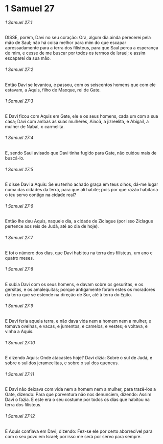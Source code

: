 # 1 Samuel 27

###### 1 Samuel 27:1

DISSE, porém, Davi no seu coração: Ora, algum dia ainda perecerei pela mão de Saul; não há coisa melhor para mim do que escapar apressadamente para a terra dos filisteus, para que Saul perca a esperança de mim, e cesse de me buscar por todos os termos de Israel; e assim escaparei da sua mão.

###### 1 Samuel 27:2

Então Davi se levantou, e passou, com os seiscentos homens que com ele estavam, a Aquis, filho de Maoque, rei de Gate.

###### 1 Samuel 27:3

E Davi ficou com Aquis em Gate, ele e os seus homens, cada um com a sua casa; Davi com ambas as suas mulheres, Ainoã, a jizreelita, e Abigail, a mulher de Nabal, o carmelita.

###### 1 Samuel 27:4

E, sendo Saul avisado que Davi tinha fugido para Gate, não cuidou mais de buscá-lo.

###### 1 Samuel 27:5

E disse Davi a Aquis: Se eu tenho achado graça em teus olhos, dá-me lugar numa das cidades da terra, para que ali habite; pois por que razão habitaria o teu servo contigo na cidade real?

###### 1 Samuel 27:6

Então lhe deu Aquis, naquele dia, a cidade de Ziclague (por isso Ziclague pertence aos reis de Judá, até ao dia de hoje).

###### 1 Samuel 27:7

E foi o número dos dias, que Davi habitou na terra dos filisteus, um ano e quatro meses.

###### 1 Samuel 27:8

E subia Davi com os seus homens, e davam sobre os gesuritas, e os gersitas, e os amalequitas; porque antigamente foram estes os moradores da terra que se estende na direção de Sur, até à terra do Egito.

###### 1 Samuel 27:9

E Davi feria aquela terra, e não dava vida nem a homem nem a mulher, e tomava ovelhas, e vacas, e jumentos, e camelos, e vestes; e voltava, e vinha a Aquis.

###### 1 Samuel 27:10

E dizendo Aquis: Onde atacastes hoje? Davi dizia: Sobre o sul de Judá, e sobre o sul dos jerameelitas, e sobre o sul dos queneus.

###### 1 Samuel 27:11

E Davi não deixava com vida nem a homem nem a mulher, para trazê-los a Gate, dizendo: Para que porventura não nos denunciem, dizendo: Assim Davi o fazia. E este era o seu costume por todos os dias que habitou na terra dos filisteus.

###### 1 Samuel 27:12

E Aquis confiava em Davi, dizendo: Fez-se ele por certo aborrecível para com o seu povo em Israel; por isso me será por servo para sempre.

